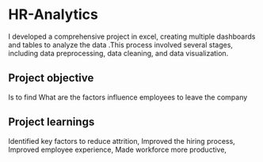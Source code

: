 # HR-Analytics

I developed a comprehensive project in excel, creating multiple dashboards and tables to analyze the data .This process involved several stages, including data preprocessing, data cleaning, and data visualization.

## Project objective 
 Is to find What are the factors influence employees to leave the company

## Project learnings
Identified key factors to reduce attrition,
Improved the hiring process,
Improved employee experience,
Made workforce more productive,

